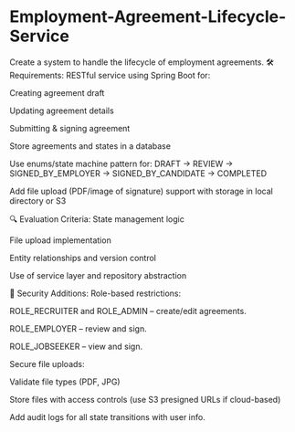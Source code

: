 # Employment-Agreement-Lifecycle-Service
Create a system to handle the lifecycle of employment agreements.
🛠️ Requirements:
RESTful service using Spring Boot for:


Creating agreement draft


Updating agreement details


Submitting & signing agreement


Store agreements and states in a database


Use enums/state machine pattern for: DRAFT → REVIEW → SIGNED_BY_EMPLOYER → SIGNED_BY_CANDIDATE → COMPLETED


Add file upload (PDF/image of signature) support with storage in local directory or S3


🔍 Evaluation Criteria:
State management logic


File upload implementation


Entity relationships and version control


Use of service layer and repository abstraction



🔐 Security Additions:
Role-based restrictions:


ROLE_RECRUITER and ROLE_ADMIN – create/edit agreements.


ROLE_EMPLOYER – review and sign.


ROLE_JOBSEEKER – view and sign.


Secure file uploads:


Validate file types (PDF, JPG)


Store files with access controls (use S3 presigned URLs if cloud-based)


Add audit logs for all state transitions with user info.
